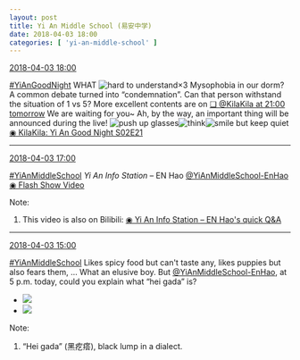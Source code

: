 ```yaml
---
layout: post
title: Yi An Middle School (易安中学)
date: 2018-04-03 18:00
categories: [ 'yi-an-middle-school' ]
---
```


<div class="weibo-info">
  <a href="https://weibo.com/6074218720/GaoEp4vyg">2018-04-03 18:00</a>
</div>

[#YiAnGoodNight](https://weibo.com/p/10080892b104a59bff303ca883e7931b5b916e/super_index) WHAT ![hard to understand](https://img.t.sinajs.cn/t4/appstyle/expression/ext/normal/3c/moren_feijie_org.png)×3 Mysophobia in our dorm? A common debate turned into “condemnation”. Can that person withstand the situation of 1 vs 5? More excellent contents are on [❏ @KilaKila at 21:00 tomorrow](http://t.cn/RmPgMfi) We are waiting for you~ Ah, by the way, an important thing will be announced during the live! ![push up glasses](https://img.t.sinajs.cn/t4/appstyle/expression/ext/normal/fc/moren_bbjdnew_org.png)![think](https://img.t.sinajs.cn/t4/appstyle/expression/ext/normal/e9/sk_org.gif)![smile but keep quiet](https://img.t.sinajs.cn/t4/appstyle/expression/ext/normal/3a/moren_xiaoerbuyu_org.png) [◉ KilaKila: Yi An Good Night S02E21](http://www.hongdoufm.com/room/1118719013849923658)

<!-- more -->

---

<div class="weibo-info">
  <a href="https://weibo.com/6074218720/Gaogegzz0">2018-04-03 17:00</a>
</div>

[#YiAnMiddleSchool](https://weibo.com/p/100808e5c67e0668537d4caddefd946dcff208/super_index) *Yi An Info Station* – EN Hao [@YiAnMiddleSchool-EnHao](https://weibo.com/u/6346318257) [◉ Flash Show Video](https://www.miaopai.com/show/DerCVpO8Kxcxxg4bN0uOJL7uXWRA2Spe9HEHOQ__.htm)

Note:
1. This video is also on Bilibili: [◉ Yi An Info Station – EN Hao's quick Q&A](https://www.bilibili.com/video/av21585196)

---

<div class="weibo-info">
  <a href="https://weibo.com/6074218720/Gantpfy66">2018-04-03 15:00</a>
</div>

[#YiAnMiddleSchool](https://weibo.com/p/100808e5c67e0668537d4caddefd946dcff208/super_index) Likes spicy food but can't taste any, likes puppies but also fears them, … What an elusive boy. But [@YiAnMiddleSchool-EnHao](https://weibo.com/u/6346318257), at 5 p.m. today, could you explain what “hei gada” is?

<ul class="weibo-pic-list-1">
  <li class="weibo-pic">
    <a href="https://wx4.sinaimg.cn/mw690/006D4NLGly1fpzh40albij31900u0tzc.jpg"><img src="https://wx4.sinaimg.cn/thumb150/006D4NLGly1fpzh40albij31900u0tzc.jpg"/></a>
  </li>
  <li class="weibo-pic">
    <a href="https://wx3.sinaimg.cn/mw690/006D4NLGly1fpzh4020vbj31900u07sx.jpg"><img src="https://wx3.sinaimg.cn/thumb150/006D4NLGly1fpzh4020vbj31900u07sx.jpg"/></a>
  </li>
</ul>

Note:
1. “Hei gada” (黑疙瘩), black lump in a dialect.
